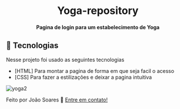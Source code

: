 
<h1 align="center">
   Yoga-repository
</h1>

<h4 align="center">
  Pagina de login para um estabelecimento de Yoga 
</h4>

## :rocket: Tecnologias

Nesse projeto foi usado as seguintes tecnologias 

-  [HTML] Para montar a pagina de forma em que seja facil o acesso 
-  [CSS] Para fazer a estilizações e deixar a pagina intuitiva 

![yoga2](https://user-images.githubusercontent.com/82819804/155042340-06e6291f-5019-4d35-947c-6057df63eedd.png)

Feito por João Soares :wave: [Entre em contato!](https://www.linkedin.com/in/jo%C3%A3o-soares13/)

